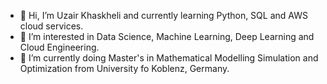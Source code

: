 - 👋 Hi, I’m Uzair Khaskheli and currently learning Python, SQL and AWS cloud services.
- 👀 I’m interested in Data Science, Machine Learning, Deep Learning and Cloud Engineering.
- 🌱 I’m currently doing Master's in Mathematical Modelling Simulation and Optimization from University fo Koblenz, Germany.
<!---
uzairkhaskheli/uzairkhaskheli is a ✨ special ✨ repository because its `README.md` (this file) appears on your GitHub profile.
You can click the Preview link to take a look at your changes.
--->
